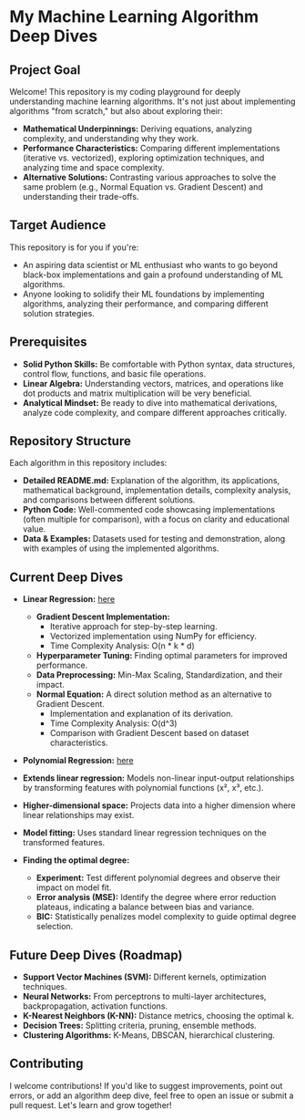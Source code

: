  # My Machine Learning Algorithm Deep Dives

## Project Goal

Welcome! This repository is my coding playground for deeply understanding machine learning algorithms. It's not just about implementing algorithms "from scratch," but also about exploring their:

* **Mathematical Underpinnings:**  Deriving equations, analyzing complexity, and understanding why they work.
* **Performance Characteristics:**  Comparing different implementations (iterative vs. vectorized), exploring optimization techniques, and analyzing time and space complexity.
* **Alternative Solutions:**  Contrasting various approaches to solve the same problem (e.g., Normal Equation vs. Gradient Descent) and understanding their trade-offs. 

## Target Audience

This repository is for you if you're:

* An aspiring data scientist or ML enthusiast who wants to go beyond black-box implementations and gain a profound understanding of ML algorithms.
* Anyone looking to solidify their ML foundations by implementing algorithms, analyzing their performance, and comparing different solution strategies.

## Prerequisites

* **Solid Python Skills:** Be comfortable with Python syntax, data structures, control flow, functions, and basic file operations.
* **Linear Algebra:**  Understanding vectors, matrices, and operations like dot products and matrix multiplication will be very beneficial.
* **Analytical Mindset:** Be ready to dive into mathematical derivations, analyze code complexity, and compare different approaches critically.

## Repository Structure

Each algorithm in this repository includes:

* **Detailed README.md:** Explanation of the algorithm, its applications, mathematical background, implementation details, complexity analysis, and comparisons between different solutions.
* **Python Code:**  Well-commented code showcasing implementations (often multiple for comparison), with a focus on clarity and educational value.
* **Data & Examples:**  Datasets used for testing and demonstration, along with examples of using the implemented algorithms.

## Current Deep Dives

* **Linear Regression:** [here](https://github.com/omarTBakr/Educational-ML-/tree/main/linear%20regression#readme)
    - **Gradient Descent Implementation:** 
       - Iterative approach for step-by-step learning.
       - Vectorized implementation using NumPy for efficiency.
       - Time Complexity Analysis: O(n * k * d) 
    - **Hyperparameter Tuning:**  Finding optimal parameters for improved performance.
    - **Data Preprocessing:**  Min-Max Scaling, Standardization, and their impact.
    - **Normal Equation:**  A direct solution method as an alternative to Gradient Descent.
       - Implementation and explanation of its derivation.
       - Time Complexity Analysis:  O(d^3)
       - Comparison with Gradient Descent based on dataset characteristics.
     
*  **Polynomial Regression:** [here](https://github.com/omarTBakr/ML-Deep-Dive/tree/main/Polynomial%20regression)
* **Extends linear regression:** Models non-linear input-output relationships by transforming features with polynomial functions (x², x³, etc.).
* **Higher-dimensional space:**  Projects data into a higher dimension where linear relationships may exist.
* **Model fitting:**  Uses standard linear regression techniques on the transformed features.
* **Finding the optimal degree:**
    * **Experiment:** Test different polynomial degrees and observe their impact on model fit.
    * **Error analysis (MSE):** Identify the degree where error reduction plateaus, indicating a balance between bias and variance.
    * **BIC:** Statistically penalizes model complexity to guide optimal degree selection.    

## Future Deep Dives (Roadmap)

* **Support Vector Machines (SVM):**  Different kernels, optimization techniques.
* **Neural Networks:**  From perceptrons to multi-layer architectures, backpropagation, activation functions. 
* **K-Nearest Neighbors (K-NN):**  Distance metrics, choosing the optimal k.
* **Decision Trees:**  Splitting criteria, pruning, ensemble methods.
* **Clustering Algorithms:**  K-Means, DBSCAN, hierarchical clustering.

## Contributing

I welcome contributions! If you'd like to suggest improvements, point out errors, or add an algorithm deep dive, feel free to open an issue or submit a pull request. Let's learn and grow together! 
